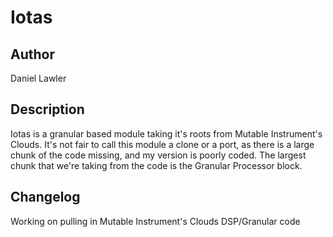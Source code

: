 # Iotas

## Author

Daniel Lawler

## Description

Iotas is a granular based module taking it's roots from Mutable Instrument's Clouds. It's not fair to call this module a clone or a port, as there is a large chunk of the code missing, and my version is poorly coded. The largest chunk that we're taking from the code is the Granular Processor block. 

## Changelog
Working on pulling in Mutable Instrument's Clouds DSP/Granular code 